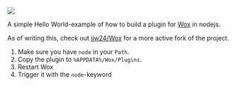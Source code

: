 ![](https://i.imgur.com/BCe8RW6.png)

A simple Hello World-example of how to build a plugin for [Wox](https://github.com/Wox-launcher/Wox) in nodejs.

As of writing this, check out [jjw24/Wox](https://github.com/jjw24/Wox) for a more active fork of the project.

1. Make sure you have `node` in your `Path`.
2. Copy the plugin to `%APPDATA%/Wox/Plugins`.
3. Restart Wox
4. Trigger it with the `node`-keyword

